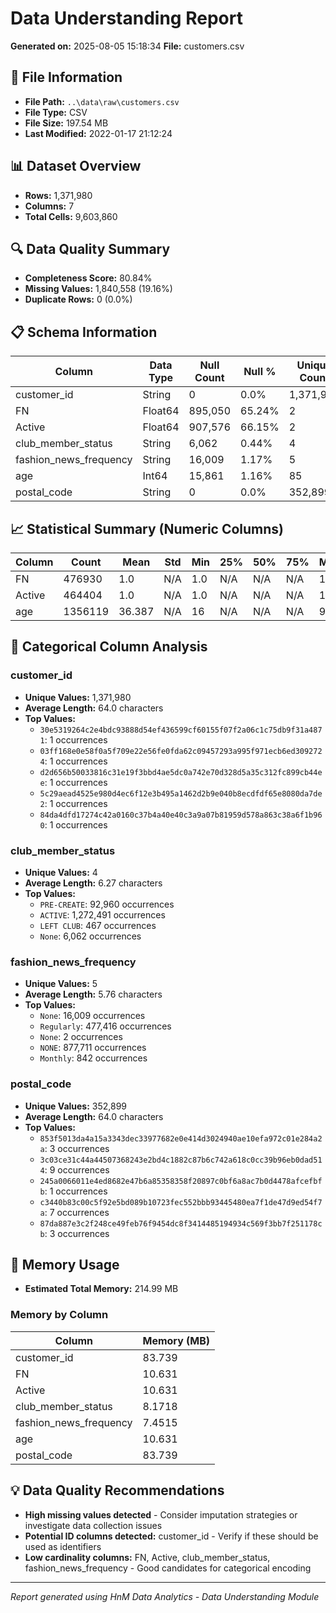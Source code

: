 # Data Understanding Report
**Generated on:** 2025-08-05 15:18:34
**File:** customers.csv

## 📄 File Information
- **File Path:** `..\data\raw\customers.csv`
- **File Type:** CSV
- **File Size:** 197.54 MB
- **Last Modified:** 2022-01-17 21:12:24

## 📊 Dataset Overview
- **Rows:** 1,371,980
- **Columns:** 7
- **Total Cells:** 9,603,860

## 🔍 Data Quality Summary
- **Completeness Score:** 80.84%
- **Missing Values:** 1,840,558 (19.16%)
- **Duplicate Rows:** 0 (0.0%)

## 📋 Schema Information
| Column | Data Type | Null Count | Null % | Unique Count | Unique % |
|--------|-----------|------------|---------|--------------|----------|
| customer_id | String | 0 | 0.0% | 1,371,980 | 100.0% |
| FN | Float64 | 895,050 | 65.24% | 2 | 0.0% |
| Active | Float64 | 907,576 | 66.15% | 2 | 0.0% |
| club_member_status | String | 6,062 | 0.44% | 4 | 0.0% |
| fashion_news_frequency | String | 16,009 | 1.17% | 5 | 0.0% |
| age | Int64 | 15,861 | 1.16% | 85 | 0.01% |
| postal_code | String | 0 | 0.0% | 352,899 | 25.72% |

## 📈 Statistical Summary (Numeric Columns)
| Column | Count | Mean | Std | Min | 25% | 50% | 75% | Max |
|--------|-------|------|-----|-----|-----|-----|-----|-----|
| FN | 476930 | 1.0 | N/A | 1.0 | N/A | N/A | N/A | 1.0 |
| Active | 464404 | 1.0 | N/A | 1.0 | N/A | N/A | N/A | 1.0 |
| age | 1356119 | 36.387 | N/A | 16 | N/A | N/A | N/A | 99 |

## 📝 Categorical Column Analysis
### customer_id
- **Unique Values:** 1,371,980
- **Average Length:** 64.0 characters
- **Top Values:**
  - `30e5319264c2e4bdc93888d54ef436599cf60155f07f2a06c1c75db9f31a4871`: 1 occurrences
  - `03ff168e0e58f0a5f709e22e56fe0fda62c09457293a995f971ecb6ed3092724`: 1 occurrences
  - `d2d656b50033816c31e19f3bbd4ae5dc0a742e70d328d5a35c312fc899cb44ee`: 1 occurrences
  - `5c29aead4525e980d4ec6f12e3b495a1462d2b9e040b8ecdfdf65e8080da7de2`: 1 occurrences
  - `84da4dfd17274c42a0160c37b4a40e40c3a9a07b81959d578a863c38a6f1b960`: 1 occurrences

### club_member_status
- **Unique Values:** 4
- **Average Length:** 6.27 characters
- **Top Values:**
  - `PRE-CREATE`: 92,960 occurrences
  - `ACTIVE`: 1,272,491 occurrences
  - `LEFT CLUB`: 467 occurrences
  - `None`: 6,062 occurrences

### fashion_news_frequency
- **Unique Values:** 5
- **Average Length:** 5.76 characters
- **Top Values:**
  - `None`: 16,009 occurrences
  - `Regularly`: 477,416 occurrences
  - `None`: 2 occurrences
  - `NONE`: 877,711 occurrences
  - `Monthly`: 842 occurrences

### postal_code
- **Unique Values:** 352,899
- **Average Length:** 64.0 characters
- **Top Values:**
  - `853f5013da4a15a3343dec33977682e0e414d3024940ae10efa972c01e284a2a`: 3 occurrences
  - `3c03ce31c44a44507368243e2bd4c1882c87b6c742a618c0cc39b96eb0dad514`: 9 occurrences
  - `245a0066011e4ed8682e47b6a85358358f20897c0bf6a8ac7b0d4478afcefbfb`: 1 occurrences
  - `c3440b83c00c5f92e5bd089b10723fec552bbb93445480ea7f1de47d9ed54f7a`: 7 occurrences
  - `87da887e3c2f248ce49feb76f9454dc8f3414485194934c569f3bb7f251178cb`: 3 occurrences

## 💾 Memory Usage
- **Estimated Total Memory:** 214.99 MB

### Memory by Column
| Column | Memory (MB) |
|--------|-------------|
| customer_id | 83.739 |
| FN | 10.631 |
| Active | 10.631 |
| club_member_status | 8.1718 |
| fashion_news_frequency | 7.4515 |
| age | 10.631 |
| postal_code | 83.739 |

## 💡 Data Quality Recommendations
- **High missing values detected** - Consider imputation strategies or investigate data collection issues
- **Potential ID columns detected:** customer_id - Verify if these should be used as identifiers
- **Low cardinality columns:** FN, Active, club_member_status, fashion_news_frequency - Good candidates for categorical encoding

---
*Report generated using HnM Data Analytics - Data Understanding Module*